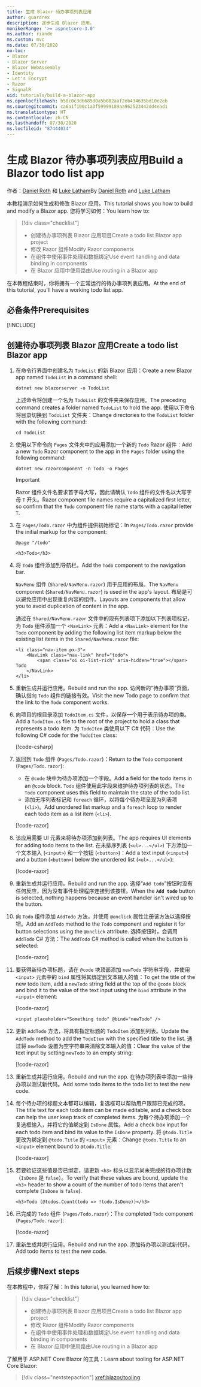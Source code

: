 ```yaml
---
title: 生成 Blazor 待办事项列表应用
author: guardrex
description: 逐步生成 Blazor 应用。
monikerRange: '>= aspnetcore-3.0'
ms.author: riande
ms.custom: mvc
ms.date: 07/30/2020
no-loc:
- Blazor
- Blazor Server
- Blazor WebAssembly
- Identity
- Let's Encrypt
- Razor
- SignalR
uid: tutorials/build-a-blazor-app
ms.openlocfilehash: b58c0c3db685d0a5b082aaf2eb434635bd10e2eb
ms.sourcegitcommit: ca6a1f100c1a3f59999189aa962523442dd4ead1
ms.translationtype: HT
ms.contentlocale: zh-CN
ms.lasthandoff: 07/30/2020
ms.locfileid: "87444034"
---
```

# <a name="build-a-no-locblazor-todo-list-app"></a><span data-ttu-id="0d968-103">生成 Blazor 待办事项列表应用</span><span class="sxs-lookup"><span data-stu-id="0d968-103">Build a Blazor todo list app</span></span>

<span data-ttu-id="0d968-104">作者：[Daniel Roth](https://github.com/danroth27) 和 [Luke Latham](https://github.com/guardrex)</span><span class="sxs-lookup"><span data-stu-id="0d968-104">By [Daniel Roth](https://github.com/danroth27) and [Luke Latham](https://github.com/guardrex)</span></span>

<span data-ttu-id="0d968-105">本教程演示如何生成和修改 Blazor 应用。</span><span class="sxs-lookup"><span data-stu-id="0d968-105">This tutorial shows you how to build and modify a Blazor app.</span></span> <span data-ttu-id="0d968-106">您将学习如何：</span><span class="sxs-lookup"><span data-stu-id="0d968-106">You learn how to:</span></span>

> [!div class="checklist"]
> * <span data-ttu-id="0d968-107">创建待办事项列表 Blazor 应用项目</span><span class="sxs-lookup"><span data-stu-id="0d968-107">Create a todo list Blazor app project</span></span>
> * <span data-ttu-id="0d968-108">修改 Razor 组件</span><span class="sxs-lookup"><span data-stu-id="0d968-108">Modify Razor components</span></span>
> * <span data-ttu-id="0d968-109">在组件中使用事件处理和数据绑定</span><span class="sxs-lookup"><span data-stu-id="0d968-109">Use event handling and data binding in components</span></span>
> * <span data-ttu-id="0d968-110">在 Blazor 应用中使用路由</span><span class="sxs-lookup"><span data-stu-id="0d968-110">Use routing in a Blazor app</span></span>

<span data-ttu-id="0d968-111">在本教程结束时，你将拥有一个正常运行的待办事项列表应用。</span><span class="sxs-lookup"><span data-stu-id="0d968-111">At the end of this tutorial, you'll have a working todo list app.</span></span>

## <a name="prerequisites"></a><span data-ttu-id="0d968-112">必备条件</span><span class="sxs-lookup"><span data-stu-id="0d968-112">Prerequisites</span></span>

[!INCLUDE[](~/includes/3.1-SDK.md)]

## <a name="create-a-todo-list-no-locblazor-app"></a><span data-ttu-id="0d968-113">创建待办事项列表 Blazor 应用</span><span class="sxs-lookup"><span data-stu-id="0d968-113">Create a todo list Blazor app</span></span>

1. <span data-ttu-id="0d968-114">在命令行界面中创建名为 `TodoList` 的新 Blazor 应用：</span><span class="sxs-lookup"><span data-stu-id="0d968-114">Create a new Blazor app named `TodoList` in a command shell:</span></span>

   ```dotnetcli
   dotnet new blazorserver -o TodoList
   ```

   <span data-ttu-id="0d968-115">上述命令将创建一个名为 `TodoList` 的文件夹来保存应用。</span><span class="sxs-lookup"><span data-stu-id="0d968-115">The preceding command creates a folder named `TodoList` to hold the app.</span></span> <span data-ttu-id="0d968-116">使用以下命令将目录切换到 `TodoList` 文件夹：</span><span class="sxs-lookup"><span data-stu-id="0d968-116">Change directories to the `TodoList` folder with the following command:</span></span>

   ```dotnetcli
   cd TodoList
   ```

1. <span data-ttu-id="0d968-117">使用以下命令向 `Pages` 文件夹中的应用添加一个新的 `Todo` Razor 组件：</span><span class="sxs-lookup"><span data-stu-id="0d968-117">Add a new `Todo` Razor component to the app in the `Pages` folder using the following command:</span></span>

   ```dotnetcli
   dotnet new razorcomponent -n Todo -o Pages
   ```

   > [!IMPORTANT]
   > <span data-ttu-id="0d968-118">Razor 组件文件名要求首字母大写，因此请确认 `Todo` 组件的文件名以大写字母 `T` 开头。</span><span class="sxs-lookup"><span data-stu-id="0d968-118">Razor component file names require a capitalized first letter, so confirm that the `Todo` component file name starts with a capital letter `T`.</span></span>

1. <span data-ttu-id="0d968-119">在 `Pages/Todo.razor` 中为组件提供初始标记：</span><span class="sxs-lookup"><span data-stu-id="0d968-119">In `Pages/Todo.razor` provide the initial markup for the component:</span></span>

   ```razor
   @page "/todo"

   <h3>Todo</h3>
   ```

1. <span data-ttu-id="0d968-120">将 `Todo` 组件添加到导航栏。</span><span class="sxs-lookup"><span data-stu-id="0d968-120">Add the `Todo` component to the navigation bar.</span></span>

   <span data-ttu-id="0d968-121">`NavMenu` 组件 (`Shared/NavMenu.razor`) 用于应用的布局。</span><span class="sxs-lookup"><span data-stu-id="0d968-121">The `NavMenu` component (`Shared/NavMenu.razor`) is used in the app's layout.</span></span> <span data-ttu-id="0d968-122">布局是可以避免应用中出现重复内容的组件。</span><span class="sxs-lookup"><span data-stu-id="0d968-122">Layouts are components that allow you to avoid duplication of content in the app.</span></span>

   <span data-ttu-id="0d968-123">通过在 `Shared/NavMenu.razor` 文件中的现有列表项下添加以下列表项标记，为 `Todo` 组件添加一个 `<NavLink>` 元素：</span><span class="sxs-lookup"><span data-stu-id="0d968-123">Add a `<NavLink>` element for the `Todo` component by adding the following list item markup below the existing list items in the `Shared/NavMenu.razor` file:</span></span>

   ```razor
   <li class="nav-item px-3">
       <NavLink class="nav-link" href="todo">
           <span class="oi oi-list-rich" aria-hidden="true"></span> Todo
       </NavLink>
   </li>
   ```

1. <span data-ttu-id="0d968-124">重新生成并运行应用。</span><span class="sxs-lookup"><span data-stu-id="0d968-124">Rebuild and run the app.</span></span> <span data-ttu-id="0d968-125">访问新的“待办事项”页面，确认指向 `Todo` 组件的链接有效。</span><span class="sxs-lookup"><span data-stu-id="0d968-125">Visit the new Todo page to confirm that the link to the `Todo` component works.</span></span>

1. <span data-ttu-id="0d968-126">向项目的根目录添加 `TodoItem.cs` 文件，以保存一个用于表示待办项的类。</span><span class="sxs-lookup"><span data-stu-id="0d968-126">Add a `TodoItem.cs` file to the root of the project to hold a class that represents a todo item.</span></span> <span data-ttu-id="0d968-127">为 `TodoItem` 类使用以下 C# 代码：</span><span class="sxs-lookup"><span data-stu-id="0d968-127">Use the following C# code for the `TodoItem` class:</span></span>

   [!code-csharp[](build-a-blazor-app/samples_snapshot/3.x/TodoItem.cs)]

1. <span data-ttu-id="0d968-128">返回到 `Todo` 组件 (`Pages/Todo.razor`)：</span><span class="sxs-lookup"><span data-stu-id="0d968-128">Return to the `Todo` component (`Pages/Todo.razor`):</span></span>

   * <span data-ttu-id="0d968-129">在 `@code` 块中为待办项添加一个字段。</span><span class="sxs-lookup"><span data-stu-id="0d968-129">Add a field for the todo items in an `@code` block.</span></span> <span data-ttu-id="0d968-130">`Todo` 组件使用此字段来维护待办项列表的状态。</span><span class="sxs-lookup"><span data-stu-id="0d968-130">The `Todo` component uses this field to maintain the state of the todo list.</span></span>
   * <span data-ttu-id="0d968-131">添加无序列表标记和 `foreach` 循环，以将每个待办项呈现为列表项 (`<li>`)。</span><span class="sxs-lookup"><span data-stu-id="0d968-131">Add unordered list markup and a `foreach` loop to render each todo item as a list item (`<li>`).</span></span>

   [!code-razor[](build-a-blazor-app/samples_snapshot/3.x/ToDo4.razor?highlight=5-10,12-14)]

1. <span data-ttu-id="0d968-132">该应用需要 UI 元素来将待办项添加到列表。</span><span class="sxs-lookup"><span data-stu-id="0d968-132">The app requires UI elements for adding todo items to the list.</span></span> <span data-ttu-id="0d968-133">在未排序列表 (`<ul>...</ul>`) 下方添加一个文本输入 (`<input>`) 和一个按钮 (`<button>`)：</span><span class="sxs-lookup"><span data-stu-id="0d968-133">Add a text input (`<input>`) and a button (`<button>`) below the unordered list (`<ul>...</ul>`):</span></span>

   [!code-razor[](build-a-blazor-app/samples_snapshot/3.x/ToDo5.razor?highlight=12-13)]

1. <span data-ttu-id="0d968-134">重新生成并运行应用。</span><span class="sxs-lookup"><span data-stu-id="0d968-134">Rebuild and run the app.</span></span> <span data-ttu-id="0d968-135">选择“`Add todo`”按钮时没有任何反应，因为没有事件处理程序连接到该按钮。</span><span class="sxs-lookup"><span data-stu-id="0d968-135">When the **`Add todo`** button is selected, nothing happens because an event handler isn't wired up to the button.</span></span>

1. <span data-ttu-id="0d968-136">向 `Todo` 组件添加 `AddTodo` 方法，并使用 `@onclick` 属性注册该方法以选择按钮。</span><span class="sxs-lookup"><span data-stu-id="0d968-136">Add an `AddTodo` method to the `Todo` component and register it for button selections using the `@onclick` attribute.</span></span> <span data-ttu-id="0d968-137">选择按钮时，会调用 `AddTodo` C# 方法：</span><span class="sxs-lookup"><span data-stu-id="0d968-137">The `AddTodo` C# method is called when the button is selected:</span></span>

   [!code-razor[](build-a-blazor-app/samples_snapshot/3.x/ToDo6.razor?highlight=2,7-10)]

1. <span data-ttu-id="0d968-138">要获得新待办项标题，请在 `@code` 块顶部添加 `newTodo` 字符串字段，并使用 `<input>` 元素中的 `bind` 属性将其绑定到文本输入的值：</span><span class="sxs-lookup"><span data-stu-id="0d968-138">To get the title of the new todo item, add a `newTodo` string field at the top of the `@code` block and bind it to the value of the text input using the `bind` attribute in the `<input>` element:</span></span>

   [!code-razor[](build-a-blazor-app/samples_snapshot/3.x/ToDo7.razor?highlight=2)]

   ```razor
   <input placeholder="Something todo" @bind="newTodo" />
   ```

1. <span data-ttu-id="0d968-139">更新 `AddTodo` 方法，将具有指定标题的 `TodoItem` 添加到列表。</span><span class="sxs-lookup"><span data-stu-id="0d968-139">Update the `AddTodo` method to add the `TodoItem` with the specified title to the list.</span></span> <span data-ttu-id="0d968-140">通过将 `newTodo` 设置为空字符串来清除文本输入的值：</span><span class="sxs-lookup"><span data-stu-id="0d968-140">Clear the value of the text input by setting `newTodo` to an empty string:</span></span>

   [!code-razor[](build-a-blazor-app/samples_snapshot/3.x/ToDo8.razor?highlight=19-26)]

1. <span data-ttu-id="0d968-141">重新生成并运行应用。</span><span class="sxs-lookup"><span data-stu-id="0d968-141">Rebuild and run the app.</span></span> <span data-ttu-id="0d968-142">在待办项列表中添加一些待办项以测试新代码。</span><span class="sxs-lookup"><span data-stu-id="0d968-142">Add some todo items to the todo list to test the new code.</span></span>

1. <span data-ttu-id="0d968-143">每个待办项的标题文本都可以编辑，复选框可以帮助用户跟踪已完成的项。</span><span class="sxs-lookup"><span data-stu-id="0d968-143">The title text for each todo item can be made editable, and a check box can help the user keep track of completed items.</span></span> <span data-ttu-id="0d968-144">为每个待办项添加一个复选框输入，并将它的值绑定到 `IsDone` 属性。</span><span class="sxs-lookup"><span data-stu-id="0d968-144">Add a check box input for each todo item and bind its value to the `IsDone` property.</span></span> <span data-ttu-id="0d968-145">将 `@todo.Title` 更改为绑定到 `@todo.Title` 的 `<input>` 元素：</span><span class="sxs-lookup"><span data-stu-id="0d968-145">Change `@todo.Title` to an `<input>` element bound to `@todo.Title`:</span></span>

   [!code-razor[](build-a-blazor-app/samples_snapshot/3.x/ToDo9.razor?highlight=5-6)]

1. <span data-ttu-id="0d968-146">若要验证这些值是否已绑定，请更新 `<h3>` 标头以显示尚未完成的待办项计数（`IsDone` 是 `false`）。</span><span class="sxs-lookup"><span data-stu-id="0d968-146">To verify that these values are bound, update the `<h3>` header to show a count of the number of todo items that aren't complete (`IsDone` is `false`).</span></span>

   ```razor
   <h3>Todo (@todos.Count(todo => !todo.IsDone))</h3>
   ```

1. <span data-ttu-id="0d968-147">已完成的 `Todo` 组件 (`Pages/Todo.razor`)：</span><span class="sxs-lookup"><span data-stu-id="0d968-147">The completed `Todo` component (`Pages/Todo.razor`):</span></span>

   [!code-razor[](build-a-blazor-app/samples_snapshot/3.x/Todo.razor)]

1. <span data-ttu-id="0d968-148">重新生成并运行应用。</span><span class="sxs-lookup"><span data-stu-id="0d968-148">Rebuild and run the app.</span></span> <span data-ttu-id="0d968-149">添加待办项以测试新代码。</span><span class="sxs-lookup"><span data-stu-id="0d968-149">Add todo items to test the new code.</span></span>

## <a name="next-steps"></a><span data-ttu-id="0d968-150">后续步骤</span><span class="sxs-lookup"><span data-stu-id="0d968-150">Next steps</span></span>

<span data-ttu-id="0d968-151">在本教程中，你将了解：</span><span class="sxs-lookup"><span data-stu-id="0d968-151">In this tutorial, you learned how to:</span></span>

> [!div class="checklist"]
> * <span data-ttu-id="0d968-152">创建待办事项列表 Blazor 应用项目</span><span class="sxs-lookup"><span data-stu-id="0d968-152">Create a todo list Blazor app project</span></span>
> * <span data-ttu-id="0d968-153">修改 Razor 组件</span><span class="sxs-lookup"><span data-stu-id="0d968-153">Modify Razor components</span></span>
> * <span data-ttu-id="0d968-154">在组件中使用事件处理和数据绑定</span><span class="sxs-lookup"><span data-stu-id="0d968-154">Use event handling and data binding in components</span></span>
> * <span data-ttu-id="0d968-155">在 Blazor 应用中使用路由</span><span class="sxs-lookup"><span data-stu-id="0d968-155">Use routing in a Blazor app</span></span>

<span data-ttu-id="0d968-156">了解用于 ASP.NET Core Blazor 的工具：</span><span class="sxs-lookup"><span data-stu-id="0d968-156">Learn about tooling for ASP.NET Core Blazor:</span></span>

> [!div class="nextstepaction"]
> <xref:blazor/tooling>
